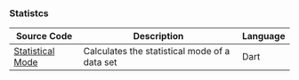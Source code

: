 ### Statistcs
| Source Code | Description | Language |
| --- | --- | --- |    
|[Statistical Mode](http://tpcg.io/_4HQ1XN)|Calculates the statistical mode of a data set|Dart|  

